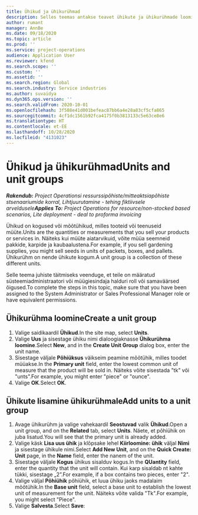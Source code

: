 ```yaml
---
title: Ühikud ja ühikurühmad
description: Selles teemas antakse teavet ühikute ja ühikurühmade loomise kohta rakenduses Dynamics 365 Project Operations.
author: rumant
manager: AnnBe
ms.date: 09/18/2020
ms.topic: article
ms.prod: ''
ms.service: project-operations
audience: Application User
ms.reviewer: kfend
ms.search.scope: ''
ms.custom: ''
ms.assetid: ''
ms.search.region: Global
ms.search.industry: Service industries
ms.author: suvaidya
ms.dyn365.ops.version: ''
ms.search.validFrom: 2020-10-01
ms.openlocfilehash: 3f588e41d001befeac87bb6a4e28a83cf5cfa865
ms.sourcegitcommit: 4cf1dc1561b92fca4175f0b3813133c5e63ce8e6
ms.translationtype: HT
ms.contentlocale: et-EE
ms.lasthandoff: 10/28/2020
ms.locfileid: "4131023"
---
```

# <a name="units-and-unit-groups"></a><span data-ttu-id="8a9db-103">Ühikud ja ühikurühmad</span><span class="sxs-lookup"><span data-stu-id="8a9db-103">Units and unit groups</span></span>

<span data-ttu-id="8a9db-104">_**Rakendub:** Project Operationsi ressurssipõhiste/mitteaktsiapõhiste stsenaariumide korral,  Lihtjuurutamine - tehing fiktiivsele arveldusele_</span><span class="sxs-lookup"><span data-stu-id="8a9db-104">_**Applies To:** Project Operations for resource/non-stocked based scenarios, Lite deployment - deal to proforma invoicing_</span></span>

<span data-ttu-id="8a9db-105">Ühikud on kogused või mõõtühikud, milles tooteid või teenuseid müüte.</span><span class="sxs-lookup"><span data-stu-id="8a9db-105">Units are the quantities or measurements that you sell your products or services in.</span></span> <span data-ttu-id="8a9db-106">Näiteks kui müüte aiatarvikuid, võite müüa seemneid pakkide, karpide ja kaubaalustena.</span><span class="sxs-lookup"><span data-stu-id="8a9db-106">For example, if you sell gardening supplies, you might sell seeds in units of packets, boxes, and pallets.</span></span> <span data-ttu-id="8a9db-107">Ühikurühm on nende ühikute kogum.</span><span class="sxs-lookup"><span data-stu-id="8a9db-107">A unit group is a collection of these different units.</span></span>

<span data-ttu-id="8a9db-108">Selle teema juhiste täitmiseks veenduge, et teile on määratud süsteemiadministraatori või müügiesindaja halduri roll või samaväärsed õigused.</span><span class="sxs-lookup"><span data-stu-id="8a9db-108">To complete the steps in this topic, make sure that you have been assigned to the System Administrator or Sales Professional Manager role or have equivalent permissions.</span></span>

## <a name="create-a-unit-group"></a><span data-ttu-id="8a9db-109">Ühikurühma loomine</span><span class="sxs-lookup"><span data-stu-id="8a9db-109">Create a unit group</span></span>

1. <span data-ttu-id="8a9db-110">Valige saidikaardil **Ühikud**.</span><span class="sxs-lookup"><span data-stu-id="8a9db-110">In the site map, select **Units**.</span></span>
2. <span data-ttu-id="8a9db-111">Valige **Uus** ja sisestage ühiku nimi dialoogiaknasse **Ühikurühma loomine**.</span><span class="sxs-lookup"><span data-stu-id="8a9db-111">Select **New**, and in the **Create Unit Group** dialog box, enter the unit name.</span></span>
3. <span data-ttu-id="8a9db-112">Sisestage väljale **Põhiüksus** väikseim peamine mõõtühik, milles toodet müüakse.</span><span class="sxs-lookup"><span data-stu-id="8a9db-112">In the **Primary unit** field, enter the lowest common unit of measure that the product will be sold in.</span></span> <span data-ttu-id="8a9db-113">Näiteks võite sisestada "tk" või "unts".</span><span class="sxs-lookup"><span data-stu-id="8a9db-113">For example, you might enter "piece" or "ounce".</span></span>
4. <span data-ttu-id="8a9db-114">Valige **OK**.</span><span class="sxs-lookup"><span data-stu-id="8a9db-114">Select **OK**.</span></span>

## <a name="add-units-to-a-unit-group"></a><span data-ttu-id="8a9db-115">Ühikute lisamine ühikurühmale</span><span class="sxs-lookup"><span data-stu-id="8a9db-115">Add units to a unit group</span></span>

1. <span data-ttu-id="8a9db-116">Avage ühikurühm ja valige vahekaardil **Seostuvad** valik **Ühikud**.</span><span class="sxs-lookup"><span data-stu-id="8a9db-116">Open a unit group, and on the **Related** tab, select **Units**.</span></span> <span data-ttu-id="8a9db-117">Näete, et põhiühik on juba lisatud.</span><span class="sxs-lookup"><span data-stu-id="8a9db-117">You will see that the primary unit is already added.</span></span>
2. <span data-ttu-id="8a9db-118">Valige käsk **Lisa uus ühik** ja klõpsake lehel **Kiirloomine: ühik** väljal **Nimi** ja sisestage ühikule nimi.</span><span class="sxs-lookup"><span data-stu-id="8a9db-118">Select **Add New Unit**, and on the **Quick Create: Unit** page, in the **Name** field, enter the nanem of the unit.</span></span>
3. <span data-ttu-id="8a9db-119">Sisestage väljale **Kogus** ühikus sisalduv kogus.</span><span class="sxs-lookup"><span data-stu-id="8a9db-119">In the **QUantity** field, enter the quantity that the unit will contain.</span></span> <span data-ttu-id="8a9db-120">Kui karp sisaldab nt kahte tükki, sisestage „2”.</span><span class="sxs-lookup"><span data-stu-id="8a9db-120">For example, if a box contains two pieces, enter "2".</span></span> 
4. <span data-ttu-id="8a9db-121">Valige väljal **Põhiühik** põhiühik, et luua ühiku jaoks madalaim mõõtühik.</span><span class="sxs-lookup"><span data-stu-id="8a9db-121">In the **Base unit** field, select a base unit to establish the lowest unit of measurement for the unit.</span></span> <span data-ttu-id="8a9db-122">Näiteks võite valida "Tk".</span><span class="sxs-lookup"><span data-stu-id="8a9db-122">For example, you might select "Piece".</span></span>
5. <span data-ttu-id="8a9db-123">Valige **Salvesta**.</span><span class="sxs-lookup"><span data-stu-id="8a9db-123">Select **Save**:</span></span>
